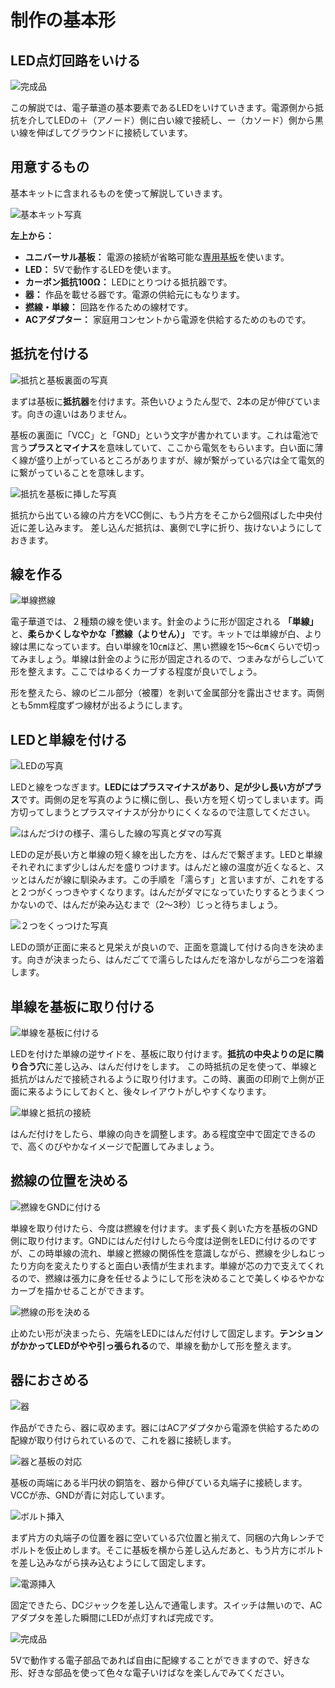 # 制作の基本形

## LED点灯回路をいける

![完成品](assets/led_basic.jpg)

この解説では、電子華道の基本要素であるLEDをいけていきます。電源側から抵抗を介してLEDの＋（アノード）側に白い線で接続し、ー（カソード）側から黒い線を伸ばしてグラウンドに接続しています。

## 用意するもの

基本キットに含まれるものを使って解説していきます。

![基本キット写真](assets/kit.jpg)

**左上から：**

- **ユニバーサル基板：** 電源の接続が省略可能な[専用基板](../resources/pcb/universal_plate_v1)を使います。
- **LED：** 5Vで動作するLEDを使います。
- **カーボン抵抗100Ω：** LEDにとりつける抵抗器です。
- **器：** 作品を載せる器です。電源の供給元にもなります。
- **撚線・単線：** 回路を作るための線材です。
- **ACアダプター：** 家庭用コンセントから電源を供給するためのものです。

## 抵抗を付ける

![抵抗と基板裏面の写真](assets/registor_pcb.jpg)

まずは基板に**抵抗器**を付けます。茶色いひょうたん型で、2本の足が伸びています。向きの違いはありません。

基板の裏面に「VCC」と「GND」という文字が書かれています。これは電池で言う**プラスとマイナス**を意味していて、ここから電気をもらいます。白い面に薄く線が盛り上がっているところがありますが、線が繋がっている穴は全て電気的に繋がっていることを意味します。

![抵抗を基板に挿した写真](assets/reg_insert_bottom.jpg)

抵抗から出ている線の片方をVCC側に、もう片方をそこから2個飛ばした中央付近に差し込みます。
差し込んだ抵抗は、裏側でL字に折り、抜けないようにしておきます。

## 線を作る

![単線撚線](assets/wire.jpg)

電子華道では、２種類の線を使います。針金のように形が固定される **「単線」** と、**柔らかくしなやかな「撚線（よりせん）」** です。キットでは単線が白、より線は黒になっています。白い単線を10㎝ほど、黒い撚線を15～6㎝くらいで切ってみましょう。単線は針金のように形が固定されるので、つまみながらしごいて形を整えます。ここではゆるくカーブする程度が良いでしょう。

形を整えたら、線のビニル部分（被覆）を剥いて金属部分を露出させます。両側とも5mm程度ずつ線材が出るようにします。

## LEDと単線を付ける

![LEDの写真](assets/led.jpg)

LEDと線をつなぎます。**LEDにはプラスマイナスがあり、足が少し長い方がプラス**です。両側の足を写真のように横に倒し、長い方を短く切ってしまいます。両方切ってしまうとプラスマイナスが分かりにくくなるので注意してください。

![はんだづけの様子、濡らした線の写真とダマの写真](assets/solder_part_cable.jpg)

LEDの足が長い方と単線の短く線を出した方を、はんだで繋ぎます。LEDと単線それぞれにまず少しはんだを盛りつけます。はんだと線の温度が近くなると、スッとはんだが線に馴染みます。この手順を「濡らす」と言いますが、これをすると２つがくっつきやすくなります。はんだがダマになっていたりするとうまくつかないので、はんだが染み込むまで（2～3秒）じっと待ちましょう。

![２つをくっつけた写真](assets/led_cable.jpg)

LEDの頭が正面に来ると見栄えが良いので、正面を意識して付ける向きを決めます。向きが決まったら、はんだごてで濡らしたはんだを溶かしながら二つを溶着します。

## 単線を基板に取り付ける

![単線を基板に付ける](assets/cable_solder.jpg)

LEDを付けた単線の逆サイドを、基板に取り付けます。**抵抗の中央よりの足に隣り合う穴**に差し込み、はんだ付けをします。
この時抵抗の足を使って、単線と抵抗がはんだで接続されるように取り付けます。この時、裏面の印刷で上側が正面に来るようにしておくと、後々レイアウトがしやすくなります。

![単線と抵抗の接続](assets/wiring_single.jpg)

はんだ付けをしたら、単線の向きを調整します。ある程度空中で固定できるので、高くのびやかなイメージで配置してみましょう。

## 撚線の位置を決める

![撚線をGNDに付ける](assets/solder_gnd.jpg)

単線を取り付けたら、今度は撚線を付けます。まず長く剥いた方を基板のGND側に取り付けます。GNDにはんだ付けしたら今度は逆側をLEDに付けるのですが、この時単線の流れ、単線と撚線の関係性を意識しながら、撚線を少しねじったり方向を変えたりすると面白い表情が生まれます。単線が芯の力で支えてくれるので、撚線は張力に身を任せるようにして形を決めることで美しくゆるやかなカーブを描かせることができます。

![撚線の形を決める](assets/wiring.jpg)

止めたい形が決まったら、先端をLEDにはんだ付けして固定します。**テンションがかかってLEDがやや引っ張られる**ので、単線を動かして形を整えます。

## 器におさめる

![器](assets/vase.jpg)

作品ができたら、器に収めます。器にはACアダプタから電源を供給するための配線が取り付けられているので、これを器に接続します。

![器と基板の対応](assets/vase_board.jpg)

基板の両端にある半円状の銅箔を、器から伸びている丸端子に接続します。VCCが赤、GNDが青に対応しています。

![ボルト挿入](assets/vase_insert.jpg)

まず片方の丸端子の位置を器に空いている穴位置と揃えて、同梱の六角レンチでボルトを仮止めします。そこに基板を横から差し込んだあと、もう片方にボルトを差し込みながら挟み込むようにして固定します。

![電源挿入](assets/power_insert.jpg)

固定できたら、DCジャックを差し込んで通電します。スイッチは無いので、ACアダプタを差した瞬間にLEDが点灯すれば完成です。

![完成品](assets/finish.jpg)

5Vで動作する電子部品であれば自由に配線することができますので、好きな形、好きな部品を使って色々な電子いけばなを楽しんでみてください。